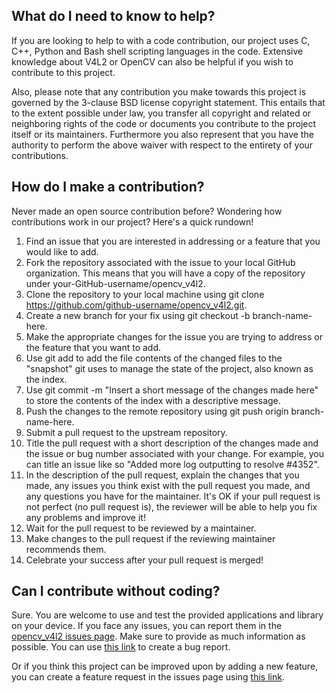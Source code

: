 
[//]: #
[//]: # "Copyright (c) 2017-2018, e-con Systems India Pvt. Ltd.  All rights reserved."
[//]: #

## What do I need to know to help?

If you are looking to help to with a code contribution, our project uses C, C++, 
Python and Bash shell scripting languages in the code. Extensive knowledge about 
V4L2 or OpenCV can also be helpful if you wish to contribute to this project.

Also, please note that any contribution you make towards this project is governed 
by the 3-clause BSD license copyright statement. This entails that to the extent possible 
under law, you transfer all copyright and related or neighboring rights of the 
code or documents you contribute to the project itself or its maintainers. 
Furthermore you also represent that you have the authority to perform the above 
waiver with respect to the entirety of your contributions.

## How do I make a contribution?

Never made an open source contribution before? Wondering how contributions work 
in our project? Here's a quick rundown!

1. Find an issue that you are interested in addressing or a feature that you 
   would like to add.
2. Fork the repository associated with the issue to your local GitHub organization. 
   This means that you will have a copy of the repository under 
   your-GitHub-username/opencv_v4l2.
3. Clone the repository to your local machine using git clone 
   https://github.com/github-username/opencv_v4l2.git.
4. Create a new branch for your fix using git checkout -b branch-name-here.
5. Make the appropriate changes for the issue you are trying to address or the 
   feature that you want to add.
6. Use git add <modified-files> to add the file contents of the changed files to 
   the "snapshot" git uses to manage the state of the project, also known as the 
   index.
7. Use git commit -m "Insert a short message of the changes made here" to store the 
   contents of the index with a descriptive message.
8. Push the changes to the remote repository using git push origin branch-name-here.
9. Submit a pull request to the upstream repository.
10. Title the pull request with a short description of the changes made and the 
   issue or bug number associated with your change. For example, you can title an 
   issue like so "Added more log outputting to resolve #4352".
11. In the description of the pull request, explain the changes that you made, any 
   issues you think exist with the pull request you made, and any questions you 
   have for the maintainer. It's OK if your pull request is not perfect (no pull 
   request is), the reviewer will be able to help you fix any problems and improve it!
12. Wait for the pull request to be reviewed by a maintainer.
13. Make changes to the pull request if the reviewing maintainer recommends them.
14. Celebrate your success after your pull request is merged!

## Can I contribute without coding?

Sure. You are welcome to use and test the provided applications and library on your 
device. If you face any issues, you can report them in the [opencv_v4l2 issues page][1].
Make sure to provide as much information as possible. You can use [this link][2] to create
a bug report.

Or if you think this project can be improved upon by adding a new feature, you can create
a feature request in the issues page using [this link][3].


[1]:https://github.com/econsystems/opencv_v4l2/issues
[2]:https://github.com/econsystems/opencv_v4l2/issues/new?template=bug_report.md
[3]:https://github.com/econsystems/opencv_v4l2/issues/new?template=feature_request.md
